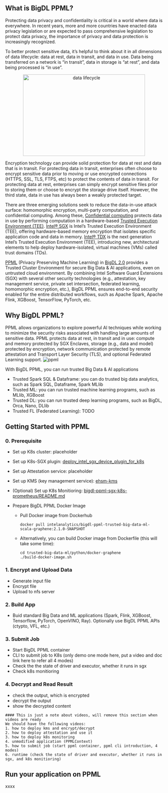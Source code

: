 ## What is BigDL PPML?

Protecting data privacy and confidentiality is critical in a world where data is everywhere. In recent years, more and more countries have enacted data privacy legislation or are expected to pass comprehensive legislation to protect data privacy, the importance of privacy and data protection is increasingly recognized.

To better protect sensitive data, it’s helpful to think about it in all dimensions of data lifecycle: data at rest, data in transit, and data in use. Data being transferred on a network is “in transit”, data in storage is “at rest”, and data being processed is “in use”.

<p align="center">
  <img src="https://user-images.githubusercontent.com/61072813/177720405-60297d62-d186-4633-8b5f-ff4876cc96d6.png" alt="data lifecycle" width='390px' height='260px'/>
</p>

Encryption technology can provide solid protection for data at rest and data that is in transit. For protecting data in transit, enterprises often choose to encrypt sensitive data prior to moving or use encrypted connections (HTTPS, SSL, TLS, FTPS, etc) to protect the contents of data in transit. For protecting data at rest, enterprises can simply encrypt sensitive files prior to storing them or choose to encrypt the storage drive itself. However, the third state, data in use has always been a weakly protected target. 

There are three emerging solutions seek to reduce the data-in-use attack surface: homomorphic encryption, multi-party computation, and confidential computing. Among these, [Confidential computing](https://www.intel.com/content/www/us/en/security/confidential-computing.html) protects data in use by performing computation in a hardware-based [Trusted Execution Environment (TEE)](https://en.wikipedia.org/wiki/Trusted_execution_environment). [Intel® SGX](https://www.intel.com/content/www/us/en/developer/tools/software-guard-extensions/overview.html) is Intel’s Trusted Execution Environment (TEE), offering hardware-based memory encryption that isolates specific application code and data in memory. [Intel® TDX](https://www.intel.com/content/www/us/en/developer/articles/technical/intel-trust-domain-extensions.html) is the next generation Intel’s Trusted Execution Environment (TEE), introducing new, architectural elements to help deploy hardware-isolated, virtual machines (VMs) called trust domains (TDs).

[PPML](https://bigdl.readthedocs.io/en/latest/doc/PPML/Overview/ppml.html) (Privacy Preserving Machine Learning) in [BigDL 2.0](https://github.com/intel-analytics/BigDL) provides a Trusted Cluster Environment for secure Big Data & AI applications, even on untrusted cloud environment. By combining Intel Software Guard Extensions (SGX) with several other security technologies (e.g., attestation, key management service, private set intersection, federated learning, homomorphic encryption, etc.), BigDL PPML ensures end-to-end security enabled for the entire distributed workflows, such as Apache Spark, Apache Flink, XGBoost, TensorFlow, PyTorch, etc.

## Why BigDL PPML?

PPML allows organizations to explore powerful AI techniques while working to minimize the security risks associated with handling large amounts of sensitive data. PPML protects data at rest, in transit and in use: compute and memory protected by SGX Enclaves, storage (e.g., data and model) protected by encryption, network communication protected by remote attestation and Transport Layer Security (TLS), and optional Federated Learning support. 
![ppml](https://user-images.githubusercontent.com/61072813/177908265-f33afc00-0133-4ebd-ae0d-e319c7a5901b.png)

With BigDL PPML, you can run trusted Big Data & AI applications
- Trusted Spark SQL & Dataframe: you can do trusted big data analytics, such as Spark SQL, Dataframe, Spark MLlib
- Trusted ML: you can run trusted machine learning programs, such as MLlib, XGBoost
- Trusted DL: you can run trusted deep learning programs, such as BigDL, Orca, Nano, DLlib
- Trusted FL (Federated Learning): TODO

## Getting Started with PPML

### 0. Prerequisite
* Set up K8s cluster: placeholder
* Set up K8s-SGX plugin: [deploy_intel_sgx_device_plugin_for_k8s](https://bigdl.readthedocs.io/en/latest/doc/PPML/QuickStart/deploy_intel_sgx_device_plugin_for_kubernetes.html)
* Set up Attestation service: placeholder
* Set up KMS (key management service): [ehsm-kms](https://github.com/intel-analytics/BigDL/blob/main/ppml/services/pccs-ehsm/kubernetes/README.md)
* (Optional) Set up K8s Monitioring: [bigdl-ppml-sgx-k8s-prometheus/README.md](https://github.com/analytics-zoo/ppml-e2e-examples/blob/main/bigdl-ppml-sgx-k8s-prometheus/README.md)
* Prepare BigDL PPML Docker Image

    * Pull Docker image from Dockerhub
        ```
        docker pull intelanalytics/bigdl-ppml-trusted-big-data-ml-scala-graphene:2.1.0-SNAPSHOT
        ```
    * Alternatively, you can build Docker image from Dockerfile (this will take some time):
        ```
        cd trusted-big-data-ml/python/docker-graphene
        ./build-docker-image.sh
        ```
### 1. Encrypt and Upload Data
* Generate input file
* Encrypt file
* Upload to nfs server

### 2. Build App
* Buid standard Big Data and ML applications (Spark, Flink, XGBoost, Tensorflow, PyTorch, OpenVINO, Ray). Optionally use BigDL PPML APIs (ctypto, VFL, etc.)

### 3. Submit Job
* Start BigDL PPML container
* CLI to submit job to K8s (only demo one mode here, put a video and doc link here to refer all 4 modes)
* Check the the state of driver and executor, whether it runs in sgx
* Check k8s monitioring

### 4. Decrypt and Read Result
* check the output, which is encrypted
* decrypt the output
* show the decrypted content

```
#### This is just a note about videos, will remove this section when videos are ready
We should have the following videos:
1. how to deploy kms and encrypt/decrypt
2. how to deploy attestation and use it
3. how to deploy k8s monitoring
4. unmodified application (PPMLContext)
5. how to submit job (start ppml container, ppml cli introduction, 4 modes)
6. runtime (check the state of driver and executor, whether it runs in sgx, and k8s monitioring)
```

## Run your application on PPML

xxxx
